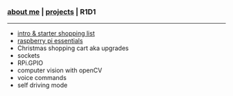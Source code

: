 ### [about me](https://abradaric.me)   |   [projects](https://abradaric.me/projects) | R1D1
* * *
*  [intro & starter shopping list](https://abradaric.me/r1d1_intro)
*  [raspberry pi essentials](https://abradaric.me/r1d1_rpi_essentials)
*  Christmas shopping cart aka upgrades
*  sockets
*  RPi.GPIO
*  computer vision with openCV
*  voice commands
*  self driving mode
